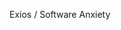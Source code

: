 Exios / Software Anxiety

<!---
crested-ezios/crested-ezios is a ✨ special ✨ repository because its `README.md` (this file) appears on your GitHub profile.
You can click the Preview link to take a look at your changes.
--->

